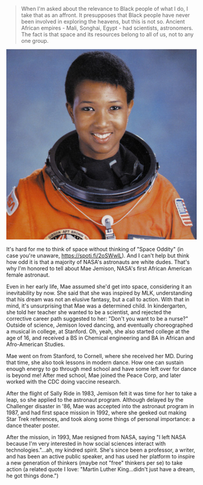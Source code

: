 > When I'm asked about the relevance to Black people of what I do, I take that as an affront. It presupposes that Black people have never been involved in exploring the heavens, but this is not so. Ancient African empires - Mali, Songhai, Egypt - had scientists, astronomers. The fact is that space and its resources belong to all of us, not to any one group.

![Mae Jemison](./jemison.jpg)

It's hard for me to think of space without thinking of "Space Oddity" (in case you're unaware, https://spoti.fi/2oSWwlL). And I can't help but think how odd it is that a majority of NASA's astronauts are white dudes. That's why I'm honored to tell about Mae Jemison, NASA's first African American female astronaut. 

Even in her early life, Mae assumed she'd get into space, considering it an inevitability by now. She said that she was inspired by MLK, understanding that his dream was not an elusive fantasy, but a call to action. With that in mind, it's unsurprising that Mae was a determined child. In kindergarten, she told her teacher she wanted to be a scientist, and rejected the corrective career path suggested to her: "Don't you want to be a nurse?" Outside of science, Jemison loved dancing, and eventually choreographed a musical in college, at Stanford. Oh, yeah, she also started college at the age of 16, and received a BS in Chemical engineering and BA in African and Afro-American Studies.

Mae went on from Stanford, to Cornell, where she received her MD. During that time, she also took lessons in modern dance. How one can sustain enough energy to go through med school and have some left over for dance is beyond me! After med school, Mae joined the Peace Corp, and later worked with the CDC doing vaccine research.

After the flight of Sally Ride in 1983, Jemison felt it was time for her to take a leap, so she applied to the astronaut program. Although delayed by the Challenger disaster in '86, Mae was accepted into the astronaut program in 1987, and had first space mission in 1992, where she geeked out making Star Trek references, and took along some things of personal importance: a dance theater poster.

After the mission, in 1993, Mae resigned from NASA, saying "I left NASA because I'm very interested in how social sciences interact with technologies."...ah, my kindred spirit. She's since been a professor, a writer, and has been an active public speaker, and has used her platform to inspire a new generation of thinkers (maybe not "free" thinkers per se) to take action (a related quote I love: "Martin Luther King...didn't just have a dream, he got things done.")
